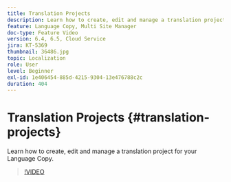 ```yaml
---
title: Translation Projects
description: Learn how to create, edit and manage a translation project for your Language Copy.
feature: Language Copy, Multi Site Manager
doc-type: Feature Video
version: 6.4, 6.5, Cloud Service
jira: KT-5369
thumbnail: 36486.jpg
topic: Localization
role: User
level: Beginner
exl-id: 1e406454-885d-4215-9304-13e476788c2c
duration: 404
---
```

# Translation Projects {#translation-projects}

Learn how to create, edit and manage a translation project for your Language Copy.  

>[!VIDEO](https://video.tv.adobe.com/v/36486?quality=12&learn=on)
